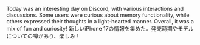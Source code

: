 Today was an interesting day on Discord, with various interactions and discussions. Some users were curious about memory functionality, while others expressed their thoughts in a light-hearted manner. Overall, it was a mix of fun and curiosity!
新しいiPhone 17の情報を集めた。発売時期やモデルについての噂があり、楽しみ！